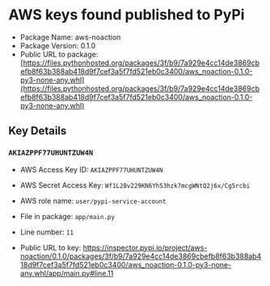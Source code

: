 # AWS keys found published to PyPi

* Package Name: aws-noaction
* Package Version: 0.1.0
* Public URL to package: [https://files.pythonhosted.org/packages/3f/b9/7a929e4cc14de3869cbefb8f63b388ab418d9f7cef3a5f7fd521eb0c3400/aws_noaction-0.1.0-py3-none-any.whl](https://files.pythonhosted.org/packages/3f/b9/7a929e4cc14de3869cbefb8f63b388ab418d9f7cef3a5f7fd521eb0c3400/aws_noaction-0.1.0-py3-none-any.whl)

## Key Details

### `AKIAZPPF77UHUNTZUW4N`

* AWS Access Key ID: `AKIAZPPF77UHUNTZUW4N`
* AWS Secret Access Key: `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` 
* AWS role name: `user/pypi-service-account`
* File in package: `app/main.py`
* Line number: `11`

* Public URL to key: https://inspector.pypi.io/project/aws-noaction/0.1.0/packages/3f/b9/7a929e4cc14de3869cbefb8f63b388ab418d9f7cef3a5f7fd521eb0c3400/aws_noaction-0.1.0-py3-none-any.whl/app/main.py#line.11


